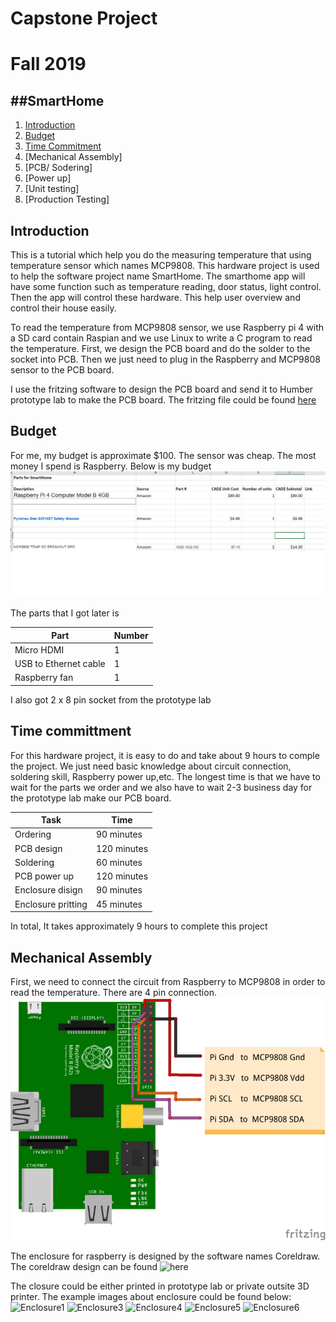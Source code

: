 # Capstone Project
# Fall 2019

##SmartHome
----------
1. [Introduction](#introduction)
2. [Budget](#budget)
3. [Time Commitment](#time-committment)
4. [Mechanical Assembly]
5. [PCB/ Sodering]
6. [Power up]
7. [Unit testing]
8. [Production Testing]


## Introduction

This is a tutorial which help you do the measuring temperature that using temperature sensor which names MCP9808. This hardware project is used to help the software project name SmartHome. The smarthome app will have some function such as temperature reading, door status, light control. Then the app will control these hardware. This help user overview and control their house easily.

To read the temperature from MCP9808 sensor, we use Raspberry pi 4 with a SD card contain Raspian and we use Linux to write a C program to read the temperature. First, we design the PCB board and do the solder to the socket into PCB. Then we just need to plug in the Raspberry and MCP9808 sensor to the PCB board.

I use the fritzing software to design the PCB board and send it to Humber prototype lab to make the PCB board. The fritzing file could be found [here](https://github.com/diepbaoquy97/SmartHome/blob/master/BaoQuyDiep-Latest.fzz)

## Budget
For me, my budget is approximate $100. The sensor was cheap. The most money I spend is Raspberry. Below is my budget
![budget](/Images/budget.png)

The parts that I got later is 

| Part      | Number |
| ----------- | ----------- |
| Micro HDMI   | 1        |
| USB to Ethernet cable   | 1        |
| Raspberry fan   | 1        |



I also got 2 x 8 pin socket from the prototype lab

## Time committment 
For this hardware project, it is easy to do and take about 9 hours to comple the project. We just need basic knowledge about circuit connection, soldering skill, Raspberry power up,etc. The longest time is that we have to wait for the parts we order and we also have to wait 2-3 business day for the prototype lab make our PCB board.

| Task      | Time |
| ----------- | ----------- |
| Ordering   | 90 minutes        |
| PCB design   | 120 minutes        |
| Soldering   | 60 minutes        |
| PCB power up   | 120 minutes        |
| Enclosure disign   | 90 minutes        |
| Enclosure pritting   | 45 minutes        |

In total, It takes approximately 9 hours to complete this project

## Mechanical Assembly
First, we need to connect the circuit from Raspberry to MCP9808 in order to read the temperature. There are 4 pin connection.
![Circuit](/Images/circuit.png)

The enclosure for raspberry is designed by the software names Coreldraw. The coreldraw design can be found ![here](https://github.com/diepbaoquy97/SmartHome/blob/master/BaoCorel17comple.cdr)

The closure could be either printed in prototype lab or private outsite 3D printer.
The example images about enclosure could be found below:
![Enclosure1](/Images/Enclosure1)
![Enclosure3](/Images/Enclosure3)
![Enclosure4](/Images/Enclosure4)
![Enclosure5](/Images/Enclosure5)
![Enclosure6](/Images/Enclosure6)
